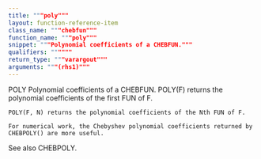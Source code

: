 ```yaml
---
title: """poly"""
layout: function-reference-item
class_name: """chebfun"""
function_name: """poly"""
snippet: """Polynomial coefficients of a CHEBFUN."""
qualifiers: """"""
return_type: """varargout"""
arguments: """(rhs1)"""
---
```


 POLY	 Polynomial coefficients of a CHEBFUN.
    POLY(F) returns the polynomial coefficients of the first FUN of F.
 
    POLY(F, N) returns the polynomial coefficients of the Nth FUN of F. 
 
    For numerical work, the Chebyshev polynomial coefficients returned by
    CHEBPOLY() are more useful.
 
  See also CHEBPOLY.
